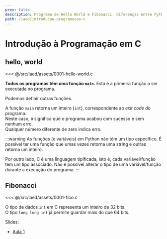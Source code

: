 ```yaml
---
prev: false
description: Programa de Hello World e Fibonacci. Diferenças entre Python e C.
path: /iaed/introducao-programacao-c
---
```


# Introdução à Programação em C

## hello, world

<<< @/src/iaed/assets/0001-hello-world.c

**Todos os programas têm uma função `main`.**
Esta é a primeira função a ser executada no programa.

Podemos definir outras funções.

A função `main` retorna um inteiro (`int`), correspondente ao _exit code_ do programa.  
Neste caso, `0` significa que o programa acabou com sucesso e sem nenhum erro.  
Qualquer número diferente de zero indica erro.

:::warning
As funções (e variáveis) em Python não têm um tipo específico.
É possível ter uma função que umas vezes retorna uma string e outras retorna um inteiro.

Por outro lado, C é uma linguagem tipificada, isto é, cada variável/função tem um tipo associado.
Não é possível alterar o tipo de uma variável/função durante a execução do programa.
:::

## Fibonacci

<<< @/src/iaed/assets/0001-fibo.c

O tipo de dados `int` em C representa um inteiro de 32 bits.  
O tipo `long long int` já permite guardar mais do que 64 bits.

Slides:

- [Aula 1](https://drive.google.com/file/d/1puIqalY73XaG7XlAsSYQEG6Zg6ZylJAV/view?usp=sharing)
